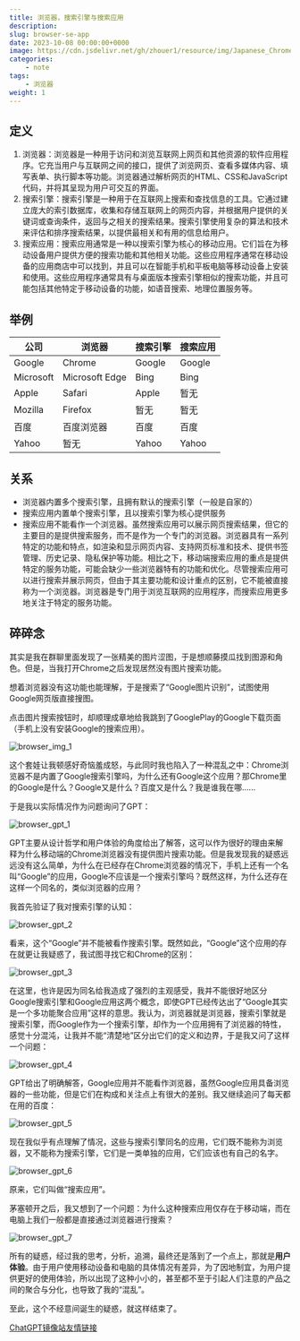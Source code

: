 ```yaml
---
title: 浏览器，搜索引擎与搜索应用
description: 
slug: browser-se-app
date: 2023-10-08 00:00:00+0000
image: https://cdn.jsdelivr.net/gh/zhouer1/resource/img/Japanese_Chrome_Chan.jpg
categories:
    - note
tags:
    - 浏览器
weight: 1
---
```

## 定义

1. 浏览器：浏览器是一种用于访问和浏览互联网上网页和其他资源的软件应用程序。它充当用户与互联网之间的接口，提供了浏览网页、查看多媒体内容、填写表单、执行脚本等功能。浏览器通过解析网页的HTML、CSS和JavaScript代码，并将其呈现为用户可交互的界面。
2. 搜索引擎：搜索引擎是一种用于在互联网上搜索和查找信息的工具。它通过建立庞大的索引数据库，收集和存储互联网上的网页内容，并根据用户提供的关键词或查询条件，返回与之相关的搜索结果。搜索引擎使用复杂的算法和技术来评估和排序搜索结果，以提供最相关和有用的信息给用户。
3. 搜索应用：搜索应用通常是一种以搜索引擎为核心的移动应用。它们旨在为移动设备用户提供方便的搜索功能和其他相关功能。这些应用程序通常在移动设备的应用商店中可以找到，并且可以在智能手机和平板电脑等移动设备上安装和使用。这些应用程序通常具有与桌面版本搜索引擎相似的搜索功能，并且可能包括其他特定于移动设备的功能，如语音搜索、地理位置服务等。

## 举例

| 公司      | 浏览器         | 搜索引擎 | 搜索应用 |
| --------- | -------------- | -------- | -------- |
| Google    | Chrome         | Google   | Google   |
| Microsoft | Microsoft Edge | Bing     | Bing     |
| Apple     | Safari         | Apple    | 暂无     |
| Mozilla   | Firefox        | 暂无     | 暂无     |
| 百度      | 百度浏览器     | 百度     | 百度     |
| Yahoo          |   暂无            |    Yahoo      |   Yahoo       |


## 关系

- 浏览器内置多个搜索引擎，且拥有默认的搜索引擎（一般是自家的）
- 搜索应用内置单个搜索引擎，且以搜索引擎为核心提供服务
- 搜索应用不能看作一个浏览器。虽然搜索应用可以展示网页搜索结果，但它的主要目的是提供搜索服务，而不是作为一个专门的浏览器。浏览器具有一系列特定的功能和特点，如渲染和显示网页内容、支持网页标准和技术、提供书签管理、历史记录、隐私保护等功能。相比之下，移动端搜索应用的重点是提供特定的服务功能，可能会缺少一些浏览器特有的功能和优化。尽管搜索应用可以进行搜索并展示网页，但由于其主要功能和设计重点的区别，它不能被直接称为一个浏览器。浏览器是专门用于浏览互联网的应用程序，而搜索应用更多地关注于特定的服务功能。

## 碎碎念

其实是我在群聊里面发现了一张精美的图片<span class="overlay" onmouseover="toggleOverlay(this)" onmouseleave="toggleOverlay(this)" ontouchstart="toggleOverlay(this)" ontouchend="toggleOverlay(this)">涩图</span>，于是想顺藤摸瓜找到图源和角色。但是，当我打开Chrome之后发现居然没有图片搜索功能。

想着浏览器没有这功能也能理解，于是搜索了“Google图片识别”，试图使用Google网页版直接搜图。

点击图片搜索按钮时，却顺理成章地给我跳到了GooglePlay的Google下载页面（手机上没有安装Google的搜索应用）。

![browser_img_1](https://cdn.jsdelivr.net/gh/zhouer1/resource/img/browser_img_1.jpeg)

这个套娃让我顿感好奇<span class="overlay" onmouseover="toggleOverlay(this)" onmouseleave="toggleOverlay(this)" ontouchstart="toggleOverlay(this)" ontouchend="toggleOverlay(this)">恼羞成怒</span>，与此同时我也陷入了一种混乱之中：Chrome浏览器不是内置了Google搜索引擎吗，为什么还有Google这个应用？那Chrome里的Google是什么？Google又是什么？百度又是什么？我是谁我在哪......

于是我以实际情况作为问题询问了GPT：

![browser_gpt_1](https://cdn.jsdelivr.net/gh/zhouer1/resource/img/browser_gpt_1.png)

GPT主要从设计哲学和用户体验的角度给出了解答，这可以作为很好的理由来解释为什么移动端的Chrome浏览器没有提供图片搜索功能。但是我发现我的疑惑远远没有这么简单，为什么在已经存在Chrome浏览器的情况下，手机上还有一个名叫“Google”的应用，Google不应该是一个搜索引擎吗？既然这样，为什么还存在这样一个同名的，类似浏览器的应用？

我首先验证了我对搜索引擎的认知：

![browser_gpt_2](https://cdn.jsdelivr.net/gh/zhouer1/resource/img/browser_gpt_2.png)

看来，这个“Google”并不能被看作搜索引擎。既然如此，“Google”这个应用的存在就更让我疑惑了，我试图寻找它和Chrome的区别：

![browser_gpt_3](https://cdn.jsdelivr.net/gh/zhouer1/resource/img/browser_gpt_3.png)

在这里，也许是因为同名给我造成了强烈的主观感受，我并不能很好地区分Google搜索引擎和Google应用这两个概念，即使GPT已经传达出了“Google其实是一个多功能聚合应用”这样的意思。我认为，浏览器就是浏览器，搜索引擎就是搜索引擎，而Google作为一个搜索引擎，却作为一个应用拥有了浏览器的特性，感觉十分混沌，让我并不能“清楚地”区分出它们的定义和边界，于是我又问了这样一个问题：

![browser_gpt_4](https://cdn.jsdelivr.net/gh/zhouer1/resource/img/browser_gpt_4.png)

GPT给出了明确解答，Google应用并不能看作浏览器，虽然Google应用具备浏览器的一些功能，但是它们在构成和关注点上有很大的差别。我又继续追问了每天都在用的百度：

![browser_gpt_5](https://cdn.jsdelivr.net/gh/zhouer1/resource/img/browser_gpt_5.png)

现在我似乎有点理解了情况，这些与搜索引擎同名的应用，它们既不能称为浏览器，又不能称为搜索引擎，它们是一类单独的应用，它们应该也有自己的名字。

![browser_gpt_6](https://cdn.jsdelivr.net/gh/zhouer1/resource/img/browser_gpt_6.png)

原来，它们叫做“搜索应用”。

茅塞顿开之后，我又想到了一个问题：为什么这种搜索应用仅存在于移动端，而在电脑上我们一般都是直接通过浏览器进行搜索？

![browser_gpt_7](https://cdn.jsdelivr.net/gh/zhouer1/resource/img/browser_gpt_7.png)

所有的疑惑，经过我的思考，分析，追溯，最终还是落到了一个点上，那就是**用户体验**。由于用户使用移动设备和电脑的具体情况有差异，为了因地制宜，为用户提供更好的使用体验，所以出现了这种小小的，甚至都不至于引起人们注意的产品之间的聚合与分化，也导致了我的“混乱”。

至此，这个不经意间诞生的疑惑，就这样结束了。

[ChatGPT镜像站友情链接](https://chat.liu.xyz/)

<script>
function toggleOverlay(element) {
  element.classList.toggle('clicked');
}
</script>

